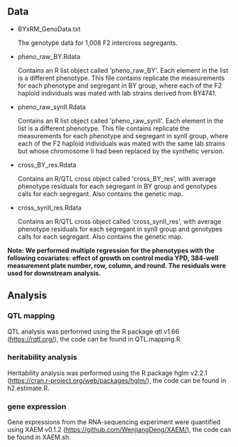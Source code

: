 ## Data
-   BYxRM_GenoData.txt

    The genotype data for 1,008 F2 intercross segregants.

-   pheno_raw_BY.Rdata
    
    Contains an R list object called 'pheno_raw_BY'. Each element in the list is a different phenotype. This file contains replicate the measurements for each phenotype and segregant in BY group, where each of the F2 haploid individuals was mated with lab strains derived from BY4741.
    
-   pheno_raw_synII.Rdata
    
    Contains an R list object called 'pheno_raw_synII'. Each element in the list is a different phenotype. This file contains replicate the measurements for each phenotype and segregant in synII group, where each of the F2 haploid individuals was mated with the same lab strains but whose chromosome II had been replaced by the synthetic version.

-   cross_BY_res.Rdata
   
    Contains an R/QTL cross object called 'cross_BY_res', with average phenotype residuals for each segregant in BY group and genotypes calls for each segregant. Also contains the genetic map.

-   cross_synII_res.Rdata
   
    Contains an R/QTL cross object called 'cross_synII_res', with average phenotype residuals for each segregant in synII group and genotypes calls for each segregant. Also contains the genetic map.

**Note: We performed multiple regression for the phenotypes with the following covariates: effect of growth on control media YPD, 384-well measurement plate number, row, column, and round. The residuals were used for downstream analysis.**

## Analysis

### QTL mapping

QTL analysis was performed using the R package qtl v1.66 (https://rqtl.org/), the code can be found in QTL.mapping.R.

### heritability analysis

Heritability analysis was performed using the R package hglm v2.2.1 (https://cran.r-project.org/web/packages/hglm/), the code can be found in h2.estimate.R.

### gene expression

Gene expressions from the RNA-sequencing experiment were quantified using XAEM v0.1.2 (https://github.com/WenjiangDeng/XAEM/), the code can be found in XAEM.sh.




